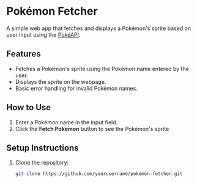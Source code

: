 # Pokémon Fetcher

A simple web app that fetches and displays a Pokémon's sprite based on user input using the [PokéAPI](https://pokeapi.co/).

## Features

- Fetches a Pokémon's sprite using the Pokémon name entered by the user.
- Displays the sprite on the webpage.
- Basic error handling for invalid Pokémon names.

## How to Use

1. Enter a Pokémon name in the input field.
2. Click the **Fetch Pokemon** button to see the Pokémon's sprite.

## Setup Instructions

1. Clone the repository:
   ```bash
   git clone https://github.com/yourusername/pokemon-fetcher.git
   ```
